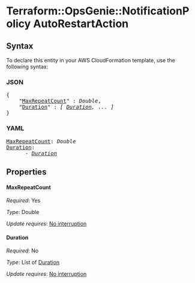 # Terraform::OpsGenie::NotificationPolicy AutoRestartAction

## Syntax

To declare this entity in your AWS CloudFormation template, use the following syntax:

### JSON

<pre>
{
    "<a href="#maxrepeatcount" title="MaxRepeatCount">MaxRepeatCount</a>" : <i>Double</i>,
    "<a href="#duration" title="Duration">Duration</a>" : <i>[ <a href="autorestartaction-duration.md">Duration</a>, ... ]</i>
}
</pre>

### YAML

<pre>
<a href="#maxrepeatcount" title="MaxRepeatCount">MaxRepeatCount</a>: <i>Double</i>
<a href="#duration" title="Duration">Duration</a>: <i>
      - <a href="autorestartaction-duration.md">Duration</a></i>
</pre>

## Properties

#### MaxRepeatCount

_Required_: Yes

_Type_: Double

_Update requires_: [No interruption](https://docs.aws.amazon.com/AWSCloudFormation/latest/UserGuide/using-cfn-updating-stacks-update-behaviors.html#update-no-interrupt)

#### Duration

_Required_: No

_Type_: List of <a href="autorestartaction-duration.md">Duration</a>

_Update requires_: [No interruption](https://docs.aws.amazon.com/AWSCloudFormation/latest/UserGuide/using-cfn-updating-stacks-update-behaviors.html#update-no-interrupt)

